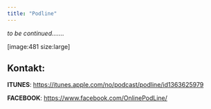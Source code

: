 ```yaml
---
title: "Podline"
---
```


_to be continued......._



[image:481 size:large]






Kontakt:
------------------
**ITUNES**: https://itunes.apple.com/no/podcast/podline/id1363625979

**FACEBOOK**: https://www.facebook.com/OnlinePodLine/